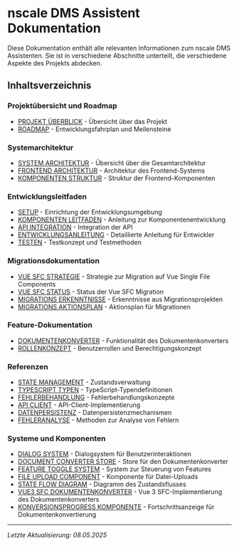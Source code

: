 # nscale DMS Assistent Dokumentation

Diese Dokumentation enthält alle relevanten Informationen zum nscale DMS Assistenten.
Sie ist in verschiedene Abschnitte unterteilt, die verschiedene Aspekte des Projekts abdecken.

## Inhaltsverzeichnis

### Projektübersicht und Roadmap

- [PROJEKT ÜBERBLICK](00_PROJEKT_UEBERBLICK.md) - Übersicht über das Projekt
- [ROADMAP](00_ROADMAP.md) - Entwicklungsfahrplan und Meilensteine

### Systemarchitektur

- [SYSTEM ARCHITEKTUR](01_ARCHITEKTUR/01_SYSTEM_ARCHITEKTUR.md) - Übersicht über die Gesamtarchitektur
- [FRONTEND ARCHITEKTUR](01_ARCHITEKTUR/02_FRONTEND_ARCHITEKTUR.md) - Architektur des Frontend-Systems
- [KOMPONENTEN STRUKTUR](01_ARCHITEKTUR/03_KOMPONENTEN_STRUKTUR.md) - Struktur der Frontend-Komponenten

### Entwicklungsleitfaden

- [SETUP](02_ENTWICKLUNG/01_SETUP.md) - Einrichtung der Entwicklungsumgebung
- [KOMPONENTEN LEITFADEN](02_ENTWICKLUNG/02_KOMPONENTEN_LEITFADEN.md) - Anleitung zur Komponentenentwicklung
- [API INTEGRATION](02_ENTWICKLUNG/03_API_INTEGRATION.md) - Integration der API
- [ENTWICKLUNGSANLEITUNG](02_ENTWICKLUNG/04_ENTWICKLUNGSANLEITUNG.md) - Detaillierte Anleitung für Entwickler
- [TESTEN](02_ENTWICKLUNG/05_TESTEN.md) - Testkonzept und Testmethoden

### Migrationsdokumentation

- [VUE SFC STRATEGIE](03_MIGRATION/01_VUE_SFC_STRATEGIE.md) - Strategie zur Migration auf Vue Single File Components
- [VUE SFC STATUS](03_MIGRATION/02_VUE_SFC_STATUS.md) - Status der Vue SFC Migration
- [MIGRATIONS ERKENNTNISSE](03_MIGRATION/03_MIGRATIONS_ERKENNTNISSE.md) - Erkenntnisse aus Migrationsprojekten
- [MIGRATIONS AKTIONSPLAN](03_MIGRATION/04_MIGRATIONS_AKTIONSPLAN.md) - Aktionsplan für Migrationen

### Feature-Dokumentation

- [DOKUMENTENKONVERTER](04_FEATURES/01_DOKUMENTENKONVERTER.md) - Funktionalität des Dokumentenkonverters
- [ROLLENKONZEPT](04_FEATURES/02_ROLLENKONZEPT.md) - Benutzerrollen und Berechtigungskonzept

### Referenzen

- [STATE MANAGEMENT](05_REFERENZEN/01_STATE_MANAGEMENT.md) - Zustandsverwaltung
- [TYPESCRIPT TYPEN](05_REFERENZEN/02_TYPESCRIPT_TYPEN.md) - TypeScript-Typendefinitionen
- [FEHLERBEHANDLUNG](05_REFERENZEN/03_FEHLERBEHANDLUNG.md) - Fehlerbehandlungskonzepte
- [API CLIENT](05_REFERENZEN/04_API_CLIENT.md) - API-Client-Implementierung
- [DATENPERSISTENZ](05_REFERENZEN/05_DATENPERSISTENZ.md) - Datenpersistenzmechanismen
- [FEHLERANALYSE](05_REFERENZEN/06_FEHLERANALYSE.md) - Methoden zur Analyse von Fehlern

### Systeme und Komponenten

- [DIALOG SYSTEM](06_SYSTEME/01_DIALOG_SYSTEM.md) - Dialogsystem für Benutzerinteraktionen
- [DOCUMENT CONVERTER STORE](06_SYSTEME/02_DOCUMENT_CONVERTER_STORE.md) - Store für den Dokumentenkonverter
- [FEATURE TOGGLE SYSTEM](06_SYSTEME/03_FEATURE_TOGGLE_SYSTEM.md) - System zur Steuerung von Features
- [FILE UPLOAD COMPONENT](06_SYSTEME/04_FILE_UPLOAD_COMPONENT.md) - Komponente für Datei-Uploads
- [STATE FLOW DIAGRAM](06_SYSTEME/05_STATE_FLOW_DIAGRAM.md) - Diagramm des Zustandsflusses
- [VUE3 SFC DOKUMENTENKONVERTER](06_SYSTEME/06_VUE3_SFC_DOKUMENTENKONVERTER.md) - Vue 3 SFC-Implementierung des Dokumentenkonverters
- [KONVERSIONSPROGRESS KOMPONENTE](06_SYSTEME/07_KONVERSIONSPROGRESS_KOMPONENTE.md) - Fortschrittsanzeige für Dokumentenkonvertierung

---

*Letzte Aktualisierung: 08.05.2025*